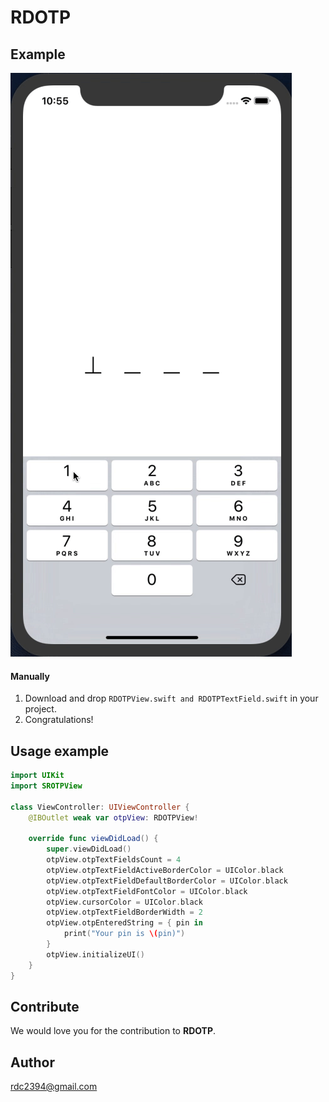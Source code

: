 # RDOTP
## Example
![alt text](https://github.com/romin2394/RDOTP/blob/master/testDemo.gif)

#### Manually
1. Download and drop ```RDOTPView.swift and RDOTPTextField.swift``` in your project.  
2. Congratulations!  

## Usage example

```swift
import UIKit
import SROTPView

class ViewController: UIViewController {
    @IBOutlet weak var otpView: RDOTPView!
     
    override func viewDidLoad() {
        super.viewDidLoad()   
        otpView.otpTextFieldsCount = 4
        otpView.otpTextFieldActiveBorderColor = UIColor.black
        otpView.otpTextFieldDefaultBorderColor = UIColor.black
        otpView.otpTextFieldFontColor = UIColor.black
        otpView.cursorColor = UIColor.black
        otpView.otpTextFieldBorderWidth = 2
        otpView.otpEnteredString = { pin in
            print("Your pin is \(pin)")
        }
        otpView.initializeUI()
    }
}

```
## Contribute

We would love you for the contribution to **RDOTP**.
## Author

rdc2394@gmail.com
